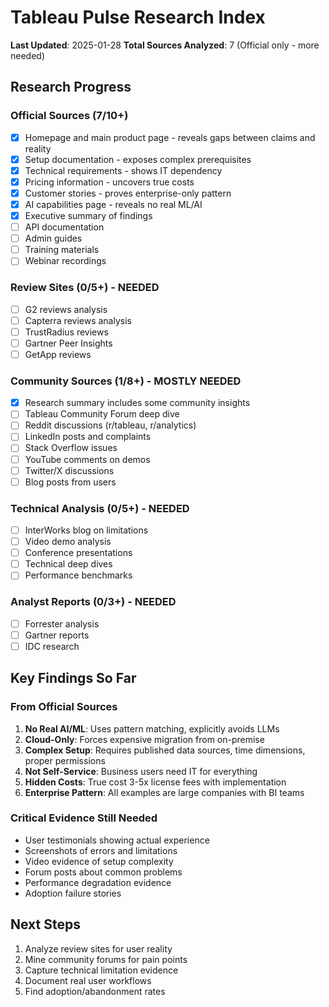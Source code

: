 # Tableau Pulse Research Index
**Last Updated**: 2025-01-28
**Total Sources Analyzed**: 7 (Official only - more needed)

## Research Progress

### Official Sources (7/10+)
- [x] Homepage and main product page - reveals gaps between claims and reality
- [x] Setup documentation - exposes complex prerequisites  
- [x] Technical requirements - shows IT dependency
- [x] Pricing information - uncovers true costs
- [x] Customer stories - proves enterprise-only pattern
- [x] AI capabilities page - reveals no real ML/AI
- [x] Executive summary of findings
- [ ] API documentation
- [ ] Admin guides
- [ ] Training materials
- [ ] Webinar recordings

### Review Sites (0/5+) - NEEDED
- [ ] G2 reviews analysis
- [ ] Capterra reviews analysis  
- [ ] TrustRadius reviews
- [ ] Gartner Peer Insights
- [ ] GetApp reviews

### Community Sources (1/8+) - MOSTLY NEEDED
- [x] Research summary includes some community insights
- [ ] Tableau Community Forum deep dive
- [ ] Reddit discussions (r/tableau, r/analytics)
- [ ] LinkedIn posts and complaints
- [ ] Stack Overflow issues
- [ ] YouTube comments on demos
- [ ] Twitter/X discussions
- [ ] Blog posts from users

### Technical Analysis (0/5+) - NEEDED
- [ ] InterWorks blog on limitations
- [ ] Video demo analysis
- [ ] Conference presentations
- [ ] Technical deep dives
- [ ] Performance benchmarks

### Analyst Reports (0/3+) - NEEDED
- [ ] Forrester analysis
- [ ] Gartner reports
- [ ] IDC research

## Key Findings So Far

### From Official Sources
1. **No Real AI/ML**: Uses pattern matching, explicitly avoids LLMs
2. **Cloud-Only**: Forces expensive migration from on-premise
3. **Complex Setup**: Requires published data sources, time dimensions, proper permissions
4. **Not Self-Service**: Business users need IT for everything
5. **Hidden Costs**: True cost 3-5x license fees with implementation
6. **Enterprise Pattern**: All examples are large companies with BI teams

### Critical Evidence Still Needed
- User testimonials showing actual experience
- Screenshots of errors and limitations
- Video evidence of setup complexity
- Forum posts about common problems
- Performance degradation evidence
- Adoption failure stories

## Next Steps
1. Analyze review sites for user reality
2. Mine community forums for pain points
3. Capture technical limitation evidence
4. Document real user workflows
5. Find adoption/abandonment rates